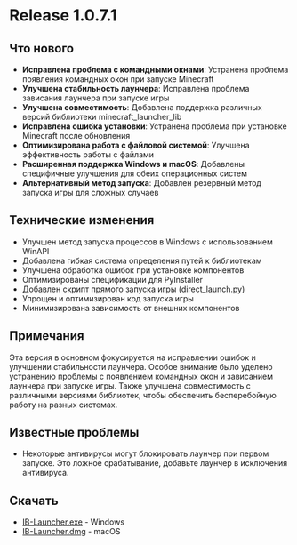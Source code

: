 # Release 1.0.7.1

## Что нового
- **Исправлена проблема с командными окнами**: Устранена проблема появления командных окон при запуске Minecraft
- **Улучшена стабильность лаунчера**: Исправлена проблема зависания лаунчера при запуске игры
- **Улучшена совместимость**: Добавлена поддержка различных версий библиотеки minecraft_launcher_lib
- **Исправлена ошибка установки**: Устранена проблема при установке Minecraft после обновления
- **Оптимизирована работа с файловой системой**: Улучшена эффективность работы с файлами
- **Расширенная поддержка Windows и macOS**: Добавлены специфичные улучшения для обеих операционных систем
- **Альтернативный метод запуска**: Добавлен резервный метод запуска игры для сложных случаев

## Технические изменения
- Улучшен метод запуска процессов в Windows с использованием WinAPI
- Добавлена гибкая система определения путей к библиотекам
- Улучшена обработка ошибок при установке компонентов
- Оптимизированы спецификации для PyInstaller
- Добавлен скрипт прямого запуска игры (direct_launch.py)
- Упрощен и оптимизирован код запуска игры
- Минимизирована зависимость от внешних компонентов

## Примечания
Эта версия в основном фокусируется на исправлении ошибок и улучшении стабильности лаунчера. Особое внимание было уделено устранению проблемы с появлением командных окон и зависанием лаунчера при запуске игры. Также улучшена совместимость с различными версиями библиотек, чтобы обеспечить бесперебойную работу на разных системах.

## Известные проблемы
- Некоторые антивирусы могут блокировать лаунчер при первом запуске. Это ложное срабатывание, добавьте лаунчер в исключения антивируса.

## Скачать
- [IB-Launcher.exe](https://github.com/mdreval/ib-launcher/releases/download/v1.0.7.1/IB-Launcher.exe) - Windows
- [IB-Launcher.dmg](https://github.com/mdreval/ib-launcher/releases/download/v1.0.7.1/IB-Launcher.dmg) - macOS 